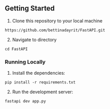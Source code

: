 ## Getting Started

1. Clone this repository to your local machine

```
https://github.com/bettinadayrit/FastAPI.git
```

2. Navigate to directory

```
cd FastAPI
```

### Running Locally

1. Install the dependencies:

```
pip install -r requirements.txt
```

2. Run the development server:

```
fastapi dev app.py
```
